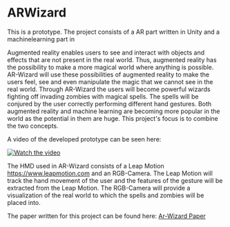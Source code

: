 # ARWizard

This is a prototype.
The project consists of a AR part written in Unity and a machinelearning part in  

Augmented reality enables users to see and interact with objects and effects that are not present in the real world. 
Thus, augmented reality has the possibility to make a more magical world where anything is possible. 
AR-Wizard will use these possibilities of augmented reality to make the users feel, see and even manipulate the magic that we cannot see in the real world.
Through AR-Wizard the users will become powerful wizards fighting off invading zombies with magical spells.
The spells will be conjured by the user correctly performing different hand gestures.
Both augmented reality and machine learning are becoming more popular in the world as the potential in them are huge. This project's focus is to combine the two concepts.

A video of the developed prototype can be seen here:
 
[![Watch the video](https://img.youtube.com/vi/B8vyqE9z9oA/0.jpg)](https://youtu.be/B8vyqE9z9oA)


The HMD used in AR-Wizard consists of a Leap Motion https://www.leapmotion.com and an RGB-Camera. 
The Leap Motion will track the hand movement of the user and the features of the gesture will be extracted from the Leap Motion.
The RGB-Camera will provide a visualization of the real world to which the spells and zombies will be placed into.

The paper written for this project can be found here: [Ar-Wizard Paper](ARWizardPaper.pdf)